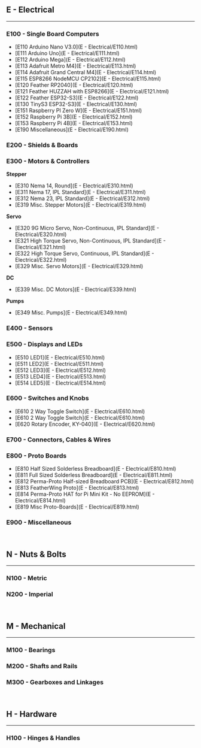 
## E - Electrical
***

### E100 - Single Board Computers

- [E110    Arduino Nano V3.0](E - Electrical/E110.html)
- [E111    Arduino Uno](E - Electrical/E111.html)
- [E112    Arduino Mega](E - Electrical/E112.html)
- [E113    Adafruit Metro M4](E - Electrical/E113.html)
- [E114    Adafruit Grand Central M4](E - Electrical/E114.html)
- [E115    ESP8266 NodeMCU CP2102](E - Electrical/E115.html)
- [E120    Feather RP2040](E - Electrical/E120.html)
- [E121    Feather HUZZAH with ESP8266](E - Electrical/E121.html)
- [E122    Feather ESP32-S3](E - Electrical/E122.html)
- [E130    TinyS3 ESP32-S3](E - Electrical/E130.html)
- [E151    Raspberry PI Zero W](E - Electrical/E151.html)
- [E152    Raspberry Pi 3B](E - Electrical/E152.html)
- [E153    Raspberry Pi 4B](E - Electrical/E153.html)
- [E190    Miscellaneous](E - Electrical/E190.html)

### E200 - Shields & Boards

### E300 - Motors & Controllers

**Stepper**
- [E310    Nema 14, Round](E - Electrical/E310.html)
- [E311    Nema 17, IPL Standard](E - Electrical/E311.html)
- [E312    Nema 23, IPL Standard](E - Electrical/E312.html)
- [E319    Misc. Stepper Motors](E - Electrical/E319.html)

**Servo**
- [E320    9G Micro Servo, Non-Continuous, IPL Standard](E - Electrical/E320.html)
- [E321    High Torque Servo, Non-Continuous, IPL Standard](E - Electrical/E321.html)
- [E322    High Torque Servo, Continuous, IPL Standard](E - Electrical/E322.html)
- [E329    Misc. Servo Motors](E - Electrical/E329.html)

**DC**
- [E339    Misc. DC Motors](E - Electrical/E339.html)

**Pumps**
- [E349    Misc. Pumps](E - Electrical/E349.html)

### E400 - Sensors

### E500 - Displays and LEDs

- [E510    LED1](E - Electrical/E510.html)
- [E511    LED2](E - Electrical/E511.html)
- [E512    LED3](E - Electrical/E512.html)
- [E513    LED4](E - Electrical/E513.html)
- [E514    LED5](E - Electrical/E514.html)

### E600 - Switches and Knobs

- [E610    2 Way Toggle Switch](E - Electrical/E610.html)
- [E610    2 Way Toggle Switch](E - Electrical/E610.html)
- [E620    Rotary Encoder, KY-040](E - Electrical/E620.html)

### E700 - Connectors, Cables & Wires

### E800 - Proto Boards

- [E810    Half Sized Solderless Breadboard](E - Electrical/E810.html)
- [E811    Full Sized Solderless Breadboard](E - Electrical/E811.html)
- [E812    Perma-Proto Half-sized Breadboard PCB](E - Electrical/E812.html)
- [E813    FeatherWing Proto](E - Electrical/E813.html)
- [E814    Perma-Proto HAT for Pi Mini Kit - No EEPROM](E - Electrical/E814.html)
- [E819    Misc Proto-Boards](E - Electrical/E819.html)

### E900 - Miscellaneous

<br>

## N - Nuts & Bolts
***

### N100 - Metric

### N200 - Imperial

<br>

## M - Mechanical
***

### M100 - Bearings

### M200 - Shafts and Rails

### M300 - Gearboxes and Linkages

<br>

## H - Hardware
***

### H100 - Hinges & Handles
